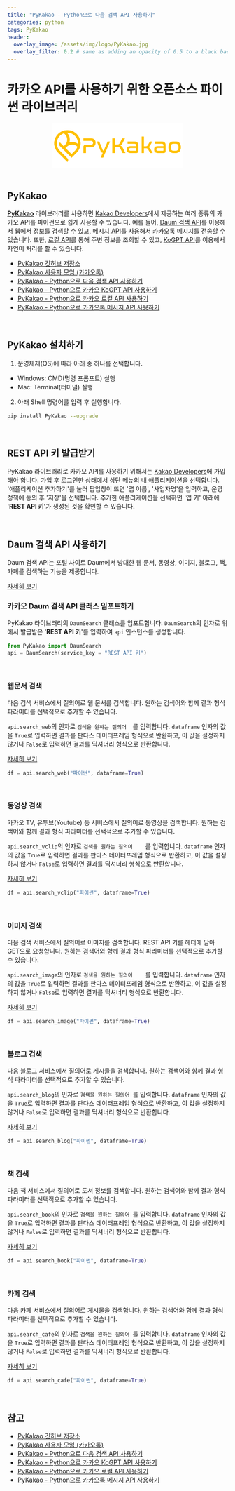 ```yaml
---
title: "PyKakao - Python으로 다음 검색 API 사용하기"
categories: python
tags: PyKakao
header:
  overlay_image: /assets/img/logo/PyKakao.jpg
  overlay_filter: 0.2 # same as adding an opacity of 0.5 to a black background
---
```


# 카카오 API를 사용하기 위한 오픈소스 파이썬 라이브러리

<div align="center">
  <img src="https://github.com/WooilJeong/PyKakao/blob/main/assets/img/logo.png?raw=true" width="300"/>
</div>

<br>

## PyKakao

[**PyKakao**](https://github.com/WooilJeong/PyKakao) 라이브러리를 사용하면 [Kakao Developers](https://developers.kakao.com/)에서 제공하는 여러 종류의 카카오 API를 파이썬으로 쉽게 사용할 수 있습니다. 예를 들어, [Daum 검색 API](https://developers.kakao.com/docs/latest/ko/daum-search/dev-guide)를 이용해서 웹에서 정보를 검색할 수 있고, [메시지 API](https://developers.kakao.com/docs/latest/ko/message/rest-api)를 사용해서 카카오톡 메시지를 전송할 수 있습니다. 또한, [로컬 API](https://developers.kakao.com/docs/latest/ko/local/dev-guide)를 통해 주변 정보를 조회할 수 있고, [KoGPT API](https://developers.kakao.com/docs/latest/ko/kogpt/rest-api)를 이용해서 자연어 처리를 할 수 있습니다.

- [PyKakao 깃허브 저장소](https://github.com/WooilJeong/PyKakao)
- [PyKakao 사용자 모임 (카카오톡)](https://open.kakao.com/o/gh1N1kJe)
- [PyKakao - Python으로 다음 검색 API 사용하기](https://wooiljeong.github.io/python/pykakao-daum/)
- [PyKakao - Python으로 카카오 KoGPT API 사용하기](https://wooiljeong.github.io/python/pykakao-kogpt/)
- [PyKakao - Python으로 카카오 로컬 API 사용하기](https://wooiljeong.github.io/python/pykakao-local/)
- [PyKakao - Python으로 카카오톡 메시지 API 사용하기](https://wooiljeong.github.io/python/pykakao-message/)


<br>

## PyKakao 설치하기

1. 운영체제(OS)에 따라 아래 중 하나를 선택합니다.

- Windows: CMD(명령 프롬프트) 실행
- Mac: Terminal(터미널) 실행

2. 아래 Shell 명령어를 입력 후 실행합니다.

```bash
pip install PyKakao --upgrade
```

<br>

## REST API 키 발급받기

PyKakao 라이브러리로 카카오 API를 사용하기 위해서는 [Kakao Developers](https://developers.kakao.com/)에 가입해야 합니다. 가입 후 로그인한 상태에서 상단 메뉴의 [내 애플리케이션](https://developers.kakao.com/console/app)을 선택합니다. '애플리케이션 추가하기'를 눌러 팝업창이 뜨면 '앱 이름', '사업자명'을 입력하고, 운영정책에 동의 후 '저장'을 선택합니다. 추가한 애플리케이션을 선택하면 '앱 키' 아래에 '**REST API 키**'가 생성된 것을 확인할 수 있습니다.


<br>

## Daum 검색 API 사용하기

Daum 검색 API는 포털 사이트 Daum에서 방대한 웹 문서, 동영상, 이미지, 블로그, 책, 카페를 검색하는 기능을 제공합니다.

[자세히 보기](https://developers.kakao.com/docs/latest/ko/daum-search/common#intro)


### 카카오 Daum 검색 API 클래스 임포트하기

PyKakao 라이브러리의 `DaumSearch` 클래스를 임포트합니다. `DaumSearch`의 인자로 위에서 발급받은 '**REST API 키**'를 입력하여 `api` 인스턴스를 생성합니다.

```python
from PyKakao import DaumSearch
api = DaumSearch(service_key = "REST API 키")
```


<br>

### 웹문서 검색

다음 검색 서비스에서 질의어로 웹 문서를 검색합니다. 원하는 검색어와 함께 결과 형식 파라미터를 선택적으로 추가할 수 있습니다.

`api.search_web`의 인자로 `검색을 원하는 질의어	`를 입력합니다. `dataframe` 인자의 값을 `True`로 입력하면 결과를 판다스 데이터프레임 형식으로 반환하고, 이 값을 설정하지 않거나 `False`로 입력하면 결과를 딕셔너리 형식으로 반환합니다.

[자세히 보기](https://developers.kakao.com/docs/latest/ko/daum-search/dev-guide#search-doc)

```python
df = api.search_web("파이썬", dataframe=True)
```

<br>


### 동영상 검색

카카오 TV, 유투브(Youtube) 등 서비스에서 질의어로 동영상을 검색합니다. 원하는 검색어와 함께 결과 형식 파라미터를 선택적으로 추가할 수 있습니다.

`api.search_vclip`의 인자로 `검색을 원하는 질의어	`를 입력합니다. `dataframe` 인자의 값을 `True`로 입력하면 결과를 판다스 데이터프레임 형식으로 반환하고, 이 값을 설정하지 않거나 `False`로 입력하면 결과를 딕셔너리 형식으로 반환합니다.

[자세히 보기](https://developers.kakao.com/docs/latest/ko/daum-search/dev-guide#search-video)

```python
df = api.search_vclip("파이썬", dataframe=True)
```

<br>

### 이미지 검색

다음 검색 서비스에서 질의어로 이미지를 검색합니다. REST API 키를 헤더에 담아 GET으로 요청합니다. 원하는 검색어와 함께 결과 형식 파라미터를 선택적으로 추가할 수 있습니다.

`api.search_image`의 인자로 `검색을 원하는 질의어	`를 입력합니다. `dataframe` 인자의 값을 `True`로 입력하면 결과를 판다스 데이터프레임 형식으로 반환하고, 이 값을 설정하지 않거나 `False`로 입력하면 결과를 딕셔너리 형식으로 반환합니다.

[자세히 보기](https://developers.kakao.com/docs/latest/ko/daum-search/dev-guide#search-image)

```python
df = api.search_image("파이썬", dataframe=True)
```

<br>

### 블로그 검색

다음 블로그 서비스에서 질의어로 게시물을 검색합니다. 원하는 검색어와 함께 결과 형식 파라미터를 선택적으로 추가할 수 있습니다. 

`api.search_blog`의 인자로 `검색을 원하는 질의어	`를 입력합니다. `dataframe` 인자의 값을 `True`로 입력하면 결과를 판다스 데이터프레임 형식으로 반환하고, 이 값을 설정하지 않거나 `False`로 입력하면 결과를 딕셔너리 형식으로 반환합니다.

[자세히 보기](https://developers.kakao.com/docs/latest/ko/daum-search/dev-guide#search-blog)

```python
df = api.search_blog("파이썬", dataframe=True)
```
<br>

### 책 검색

다음 책 서비스에서 질의어로 도서 정보를 검색합니다. 원하는 검색어와 함께 결과 형식 파라미터를 선택적으로 추가할 수 있습니다.

`api.search_book`의 인자로 `검색을 원하는 질의어	`를 입력합니다. `dataframe` 인자의 값을 `True`로 입력하면 결과를 판다스 데이터프레임 형식으로 반환하고, 이 값을 설정하지 않거나 `False`로 입력하면 결과를 딕셔너리 형식으로 반환합니다.

[자세히 보기](https://developers.kakao.com/docs/latest/ko/daum-search/dev-guide#search-book)

```python
df = api.search_book("파이썬", dataframe=True)
```
<br>

### 카페 검색

다음 카페 서비스에서 질의어로 게시물을 검색합니다. 원하는 검색어와 함께 결과 형식 파라미터를 선택적으로 추가할 수 있습니다.

`api.search_cafe`의 인자로 `검색을 원하는 질의어	`를 입력합니다. `dataframe` 인자의 값을 `True`로 입력하면 결과를 판다스 데이터프레임 형식으로 반환하고, 이 값을 설정하지 않거나 `False`로 입력하면 결과를 딕셔너리 형식으로 반환합니다.

[자세히 보기](https://developers.kakao.com/docs/latest/ko/daum-search/dev-guide#search-cafe)

```python
df = api.search_cafe("파이썬", dataframe=True)
```

<br>

## 참고

- [PyKakao 깃허브 저장소](https://github.com/WooilJeong/PyKakao)
- [PyKakao 사용자 모임 (카카오톡)](https://open.kakao.com/o/gh1N1kJe)
- [PyKakao - Python으로 다음 검색 API 사용하기](https://wooiljeong.github.io/python/pykakao-daum/)
- [PyKakao - Python으로 카카오 KoGPT API 사용하기](https://wooiljeong.github.io/python/pykakao-kogpt/)
- [PyKakao - Python으로 카카오 로컬 API 사용하기](https://wooiljeong.github.io/python/pykakao-local/)
- [PyKakao - Python으로 카카오톡 메시지 API 사용하기](https://wooiljeong.github.io/python/pykakao-message/)